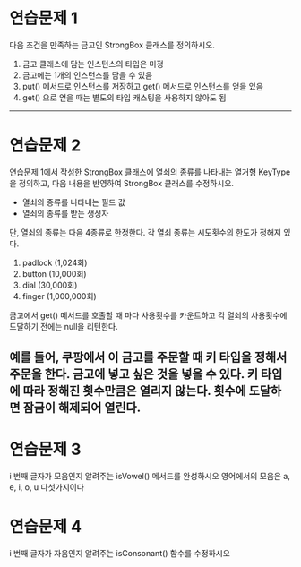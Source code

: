 # 연습문제 1

다음 조건을 만족하는 금고인 StrongBox 클래스를 정의하시오.
1. 금고 클래스에 담는 인스턴스의 타입은 미정
2. 금고에는 1개의 인스턴스를 담을 수 있음
3. put() 메서드로 인스턴스를 저장하고 get() 메서드로 인스턴스를 얻을 있음
4. get() 으로 얻을 때는 별도의 타입 캐스팅을 사용하지 않아도 됨
---
# 연습문제 2

연습문제 1에서 작성한 StrongBox 클래스에 열쇠의 종류를 나타내는 열거형 KeyType을 정의하고,
다음 내용을 반영하여 StrongBox 클래스를 수정하시오.

- 열쇠의 종류를 나타내는 필드 값
- 열쇠의 종류를 받는 생성자

단, 열쇠의 종류는 다음 4종류로 한정한다. 각 열쇠 종류는 시도횟수의 한도가 정해져 있다.


1) padlock    (1,024회)
2) button      (10,000회)
3) dial             (30,000회)
4) finger       (1,000,000회)

금고에서 get() 메서드를 호출할 때 마다 사용횟수를 카운트하고 각 열쇠의 사용횟수에 도달하기 전에는 null을 리턴한다.

예를 들어, 쿠팡에서 이 금고를 주문할 때 키 타입을 정해서 주문을 한다.
금고에 넣고 싶은 것을 넣을 수 있다.
키 타입에 따라 정해진 횟수만큼은 열리지 않는다.
횟수에 도달하면 잠금이 해제되어 열린다.
---
# 연습문제 3

i 번째 글자가 모음인지 알려주는 isVowel() 메서드를 완성하시오
영어에서의 모음은 a, e, i, o, u 다섯가지이다

# 연습문제 4

i 번째 글자가 자음인지 알려주는 isConsonant() 함수를 수정하시오
